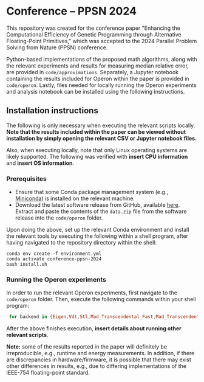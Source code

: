 # Conference – PPSN 2024

This repository was created for the conference paper "Enhancing the Computational Efficiency of Genetic Programming through Alternative Floating-Point Primitives," which was accepted to the 2024 Parallel Problem Solving from Nature (PPSN) conference.

Python-based implementations of the proposed math algorithms, along with the relevant experiments and results for measuring median relative error, are provided in `code/approximations`. Separately, a Jupyter notebook containing the results included for Operon within the paper is provided in `code/operon`. Lastly, files needed for locally running the Operon experiments and analysis notebook can be installed using the following instructions.

## Installation instructions

The following is only necessary when executing the relevant scripts locally. **Note that the results included within the paper can be viewed without installation by simply opening the relevant CSV or Jupyter notebook files.**

Also, when executing locally, note that only Linux operating systems are likely supported. The following was verified with **insert CPU information** and **insert OS information**.

### Prerequisites
- Ensure that some Conda package management system (e.g., [Miniconda](https://docs.conda.io/en/latest/miniconda.html)) is installed on the relevant machine.
- Download the latest software release from GitHub, available [here](https://github.com/christophercrary/conference-ppsn-2024/releases/tag/v0.1.1). Extract and paste the contents of the `data.zip` file from the software release into the `code/operon` folder.

Upon doing the above, set up the relevant Conda environment and install the relevant tools by executing the following within a shell program, after having navigated to the repository directory within the shell:

```
conda env create -f environment.yml
conda activate conference-ppsn-2024
bash install.sh
```

### Running the Operon experiments

In order to run the relevant Operon experiments, first navigate to the `code/operon` folder. Then, execute the following commands within your shell program:

```bash
 for backend in {Eigen,Vdt,Stl,Mad_Transcendental_Fast,Mad_Transcendental_Faster,Mad_Transcendental_Fastest}; do ./operon_experiment.py --bin ./build_${backend}/cli/operon_nsgp --data ./problems/ --reps 100 >> my_results.csv; done
```

After the above finishes execution, **insert details about running other relevant scripts**.

**Note:** some of the results reported in the paper will definitely be irreproducible, e.g., runtime and energy measurements. In addition, if there are discrepancies in hardware/firmware, it is possible that there may exist other differences in results, e.g., due to differing implementations of the IEEE-754 floating-point standard.
